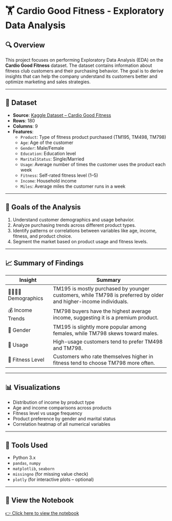 # 🏋️ Cardio Good Fitness - Exploratory Data Analysis

## 🔍 Overview

This project focuses on performing Exploratory Data Analysis (EDA) on the **Cardio Good Fitness** dataset. The dataset contains information about fitness club customers and their purchasing behavior. The goal is to derive insights that can help the company understand its customers better and optimize marketing and sales strategies.

---

## 🧾 Dataset

- **Source**: [Kaggle Dataset – Cardio Good Fitness](https://www.kaggle.com/datasets)
- **Rows**: 180
- **Columns**: 9
- **Features**:
  - `Product`: Type of fitness product purchased (TM195, TM498, TM798)
  - `Age`: Age of the customer
  - `Gender`: Male/Female
  - `Education`: Education level
  - `MaritalStatus`: Single/Married
  - `Usage`: Average number of times the customer uses the product each week
  - `Fitness`: Self-rated fitness level (1–5)
  - `Income`: Household income
  - `Miles`: Average miles the customer runs in a week

---

## 🧪 Goals of the Analysis

1. Understand customer demographics and usage behavior.
2. Analyze purchasing trends across different product types.
3. Identify patterns or correlations between variables like age, income, fitness, and product choice.
4. Segment the market based on product usage and fitness levels.

---

## 📈 Summary of Findings

| Insight | Summary |
|--------|---------|
| 👨‍👩‍👧‍👦 Demographics | TM195 is mostly purchased by younger customers, while TM798 is preferred by older and higher-income individuals. |
| 💰 Income Trends | TM798 buyers have the highest average income, suggesting it is a premium product. |
| 🧍 Gender | TM195 is slightly more popular among females, while TM798 skews toward males. |
| 🏃 Usage | High-usage customers tend to prefer TM498 and TM798. |
| 🧠 Fitness Level | Customers who rate themselves higher in fitness tend to choose TM798 more often. |

---

## 📊 Visualizations

- Distribution of income by product type
- Age and income comparisons across products
- Fitness level vs usage frequency
- Product preference by gender and marital status
- Correlation heatmap of all numerical variables

---

## 🧰 Tools Used

- Python 3.x
- `pandas`, `numpy`
- `matplotlib`, `seaborn`
- `missingno` (for missing value check)
- `plotly` (for interactive plots – optional)

---

## 📓 View the Notebook
[👉 Click here to view the notebook](./Cardio_Good_Fitness.ipynb)
